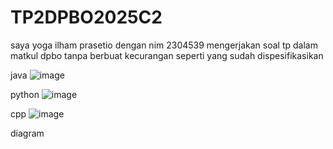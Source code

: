 # TP2DPBO2025C2

saya yoga ilham prasetio dengan nim 2304539 mengerjakan soal tp dalam matkul dpbo tanpa berbuat kecurangan seperti yang sudah dispesifikasikan

java
![image](https://github.com/user-attachments/assets/4b882e07-e4e1-42b9-95ee-1e6317ec494b)

python
![image](https://github.com/user-attachments/assets/838b399c-9c66-4e4b-8718-998f2f236f10)

cpp
![image](https://github.com/user-attachments/assets/57cfff6c-cd3d-4e71-af23-80260075abc7)

diagram
